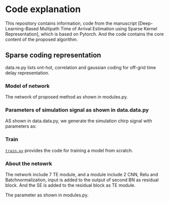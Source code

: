 # Code explanation

This repository contains information, code from the manuscript [Deep-Learning-Based Multipath Time of Arrival
Estimation using Sparse Kernel Representation], which is based on Pytorch. And the code contains the core content of the proposed algorithm.

## Sparse coding representation

data.re.py lists ont-hot, correlation and gaussian coding for off-grid time delay representation.

### Model of network
The network of proposed method as shown in modules.py.


### Parameters of simulation signal as shown in data.data.py

 AS shown in data.data.py, we generate the simulation chirp signal with parameters as:

### Train

[`train.py`](train.py) provides the code for training a model from scratch. 

### About the netowrk

The network include 7 TE module, and a module include 2 CNN, Relu and Batchnormalization, input is added to the output of second BN as residual block. And the SE is added to the residual block as TE module.

The parameter as shown in modules.py.




